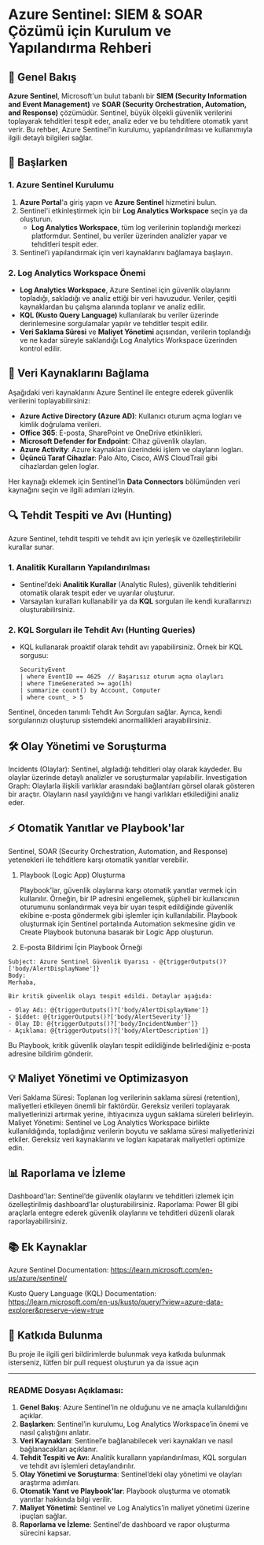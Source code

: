# Azure Sentinel: SIEM & SOAR Çözümü için Kurulum ve Yapılandırma Rehberi

## 📖 Genel Bakış

**Azure Sentinel**, Microsoft'un bulut tabanlı bir **SIEM (Security Information and Event Management)** ve **SOAR (Security Orchestration, Automation, and Response)** çözümüdür. Sentinel, büyük ölçekli güvenlik verilerini toplayarak tehditleri tespit eder, analiz eder ve bu tehditlere otomatik yanıt verir. Bu rehber, Azure Sentinel'in kurulumu, yapılandırılması ve kullanımıyla ilgili detaylı bilgileri sağlar.

## 🚀 Başlarken

### 1. **Azure Sentinel Kurulumu**

1. **Azure Portal**'a giriş yapın ve **Azure Sentinel** hizmetini bulun.
2. Sentinel'i etkinleştirmek için bir **Log Analytics Workspace** seçin ya da oluşturun. 
   - **Log Analytics Workspace**, tüm log verilerinin toplandığı merkezi platformdur. Sentinel, bu veriler üzerinden analizler yapar ve tehditleri tespit eder.
3. Sentinel’i yapılandırmak için veri kaynaklarını bağlamaya başlayın.

### 2. **Log Analytics Workspace Önemi**

- **Log Analytics Workspace**, Azure Sentinel için güvenlik olaylarını topladığı, sakladığı ve analiz ettiği bir veri havuzudur. Veriler, çeşitli kaynaklardan bu çalışma alanında toplanır ve analiz edilir.
- **KQL (Kusto Query Language)** kullanılarak bu veriler üzerinde derinlemesine sorgulamalar yapılır ve tehditler tespit edilir.
- **Veri Saklama Süresi** ve **Maliyet Yönetimi** açısından, verilerin toplandığı ve ne kadar süreyle saklandığı Log Analytics Workspace üzerinden kontrol edilir.

## 🔌 Veri Kaynaklarını Bağlama

Aşağıdaki veri kaynaklarını Azure Sentinel ile entegre ederek güvenlik verilerini toplayabilirsiniz:

- **Azure Active Directory (Azure AD)**: Kullanıcı oturum açma logları ve kimlik doğrulama verileri.
- **Office 365**: E-posta, SharePoint ve OneDrive etkinlikleri.
- **Microsoft Defender for Endpoint**: Cihaz güvenlik olayları.
- **Azure Activity**: Azure kaynakları üzerindeki işlem ve olayların logları.
- **Üçüncü Taraf Cihazlar**: Palo Alto, Cisco, AWS CloudTrail gibi cihazlardan gelen loglar.

Her kaynağı eklemek için Sentinel’in **Data Connectors** bölümünden veri kaynağını seçin ve ilgili adımları izleyin.

## 🔍 Tehdit Tespiti ve Avı (Hunting)

Azure Sentinel, tehdit tespiti ve tehdit avı için yerleşik ve özelleştirilebilir kurallar sunar.

### 1. **Analitik Kuralların Yapılandırılması**

- Sentinel’deki **Analitik Kurallar** (Analytic Rules), güvenlik tehditlerini otomatik olarak tespit eder ve uyarılar oluşturur.
- Varsayılan kuralları kullanabilir ya da **KQL** sorguları ile kendi kurallarınızı oluşturabilirsiniz.

### 2. **KQL Sorguları ile Tehdit Avı (Hunting Queries)**

- KQL kullanarak proaktif olarak tehdit avı yapabilirsiniz. Örnek bir KQL sorgusu:
  ```kql
  SecurityEvent
  | where EventID == 4625  // Başarısız oturum açma olayları
  | where TimeGenerated >= ago(1h)
  | summarize count() by Account, Computer
  | where count_ > 5
  ```
Sentinel, önceden tanımlı Tehdit Avı Sorguları sağlar. Ayrıca, kendi sorgularınızı oluşturup sistemdeki anormallikleri arayabilirsiniz.

## 🛠 Olay Yönetimi ve Soruşturma

Incidents (Olaylar): Sentinel, algıladığı tehditleri olay olarak kaydeder. Bu olaylar üzerinde detaylı analizler ve soruşturmalar yapılabilir.
Investigation Graph: Olaylarla ilişkili varlıklar arasındaki bağlantıları görsel olarak gösteren bir araçtır. Olayların nasıl yayıldığını ve hangi varlıkları etkilediğini analiz eder.

## ⚡ Otomatik Yanıtlar ve Playbook'lar

Sentinel, SOAR (Security Orchestration, Automation, and Response) yetenekleri ile tehditlere karşı otomatik yanıtlar verebilir.
1. Playbook (Logic App) Oluşturma

    Playbook'lar, güvenlik olaylarına karşı otomatik yanıtlar vermek için kullanılır. Örneğin, bir IP adresini engellemek, şüpheli bir kullanıcının oturumunu sonlandırmak veya bir uyarı tespit edildiğinde güvenlik ekibine e-posta göndermek gibi işlemler için kullanılabilir.
    Playbook oluşturmak için Sentinel portalında Automation sekmesine gidin ve Create Playbook butonuna basarak bir Logic App oluşturun.

2. E-posta Bildirimi İçin Playbook Örneği
```
Subject: Azure Sentinel Güvenlik Uyarısı - @{triggerOutputs()?['body/AlertDisplayName']}
Body:
Merhaba,

Bir kritik güvenlik olayı tespit edildi. Detaylar aşağıda:

- Olay Adı: @{triggerOutputs()?['body/AlertDisplayName']}
- Şiddet: @{triggerOutputs()?['body/AlertSeverity']}
- Olay ID: @{triggerOutputs()?['body/IncidentNumber']}
- Açıklama: @{triggerOutputs()?['body/AlertDescription']}
```
Bu Playbook, kritik güvenlik olayları tespit edildiğinde belirlediğiniz e-posta adresine bildirim gönderir.

## 💡 Maliyet Yönetimi ve Optimizasyon
  
  Veri Saklama Süresi: Toplanan log verilerinin saklama süresi (retention), maliyetleri etkileyen önemli bir faktördür. Gereksiz verileri toplayarak maliyetlerinizi artırmak yerine, ihtiyacınıza uygun saklama süreleri belirleyin.
  Maliyet Yönetimi: Sentinel ve Log Analytics Workspace birlikte kullanıldığında, topladığınız verilerin boyutu ve saklama süresi maliyetlerinizi etkiler. Gereksiz veri kaynaklarını ve logları kapatarak maliyetleri optimize edin.

## 📊 Raporlama ve İzleme

  Dashboard'lar: Sentinel’de güvenlik olaylarını ve tehditleri izlemek için özelleştirilmiş dashboard’lar oluşturabilirsiniz.
  Raporlama: Power BI gibi araçlarla entegre ederek güvenlik olaylarını ve tehditleri düzenli olarak raporlayabilirsiniz.

## 📚 Ek Kaynaklar

  Azure Sentinel Documentation: https://learn.microsoft.com/en-us/azure/sentinel/ 
  
  Kusto Query Language (KQL) Documentation: https://learn.microsoft.com/en-us/kusto/query/?view=azure-data-explorer&preserve-view=true

## 🤝 Katkıda Bulunma

Bu proje ile ilgili geri bildirimlerde bulunmak veya katkıda bulunmak isterseniz, lütfen bir pull request oluşturun ya da issue açın


---

### **README Dosyası Açıklaması:**
1. **Genel Bakış**: Azure Sentinel’in ne olduğunu ve ne amaçla kullanıldığını açıklar.
2. **Başlarken**: Sentinel’in kurulumu, Log Analytics Workspace’in önemi ve nasıl çalıştığını anlatır.
3. **Veri Kaynakları**: Sentinel’e bağlanabilecek veri kaynakları ve nasıl bağlanacakları açıklanır.
4. **Tehdit Tespiti ve Avı**: Analitik kuralların yapılandırılması, KQL sorguları ve tehdit avı işlemleri detaylandırılır.
5. **Olay Yönetimi ve Soruşturma**: Sentinel’deki olay yönetimi ve olayları araştırma adımları.
6. **Otomatik Yanıt ve Playbook'lar**: Playbook oluşturma ve otomatik yanıtlar hakkında bilgi verilir.
7. **Maliyet Yönetimi**: Sentinel ve Log Analytics’in maliyet yönetimi üzerine ipuçları sağlar.
8. **Raporlama ve İzleme**: Sentinel'de dashboard ve rapor oluşturma sürecini kapsar.


  
